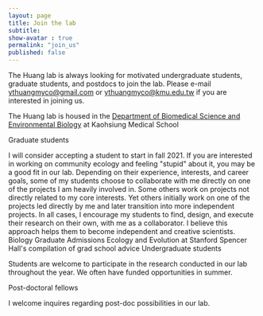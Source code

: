 ```yaml
---
layout: page
title: Join the lab
subtitle: 
show-avatar : true
permalink: "join_us"
published: false
---
```

The Huang lab is always looking for motivated undergraduate students, graduate students, and postdocs to join the lab. Please e-mail ythuangmyco@gmail.com or ythuangmyco@kmu.edu.tw if you are interested in joining us.

The Huang lab is housed in the [Department of Biomedical Science and Environmental Biology](https://biology.kmu.edu.tw/index.php/zh-TW/) at Kaohsiung Medical School 

Graduate students

I will consider accepting a student to start in fall 2021. If you are interested in working on community ecology and feeling "stupid" about it, you may be a good fit in our lab. Depending on their experience, interests, and career goals, some of my students choose to collaborate with me directly on one of the projects I am heavily involved in. Some others work on projects not directly related to my core interests. Yet others initially work on one of the projects led directly by me and later transition into more independent projects. In all cases, I encourage my students to find, design, and execute their research on their own, with me as a collaborator. I believe this approach helps them to become independent and creative scientists.
Biology Graduate Admissions
Ecology and Evolution at Stanford
Spencer Hall's compilation of grad school advice
Undergraduate students

Students are welcome to participate in the research conducted in our lab throughout the year. We often have funded opportunities in summer.

Post-doctoral fellows

I welcome inquires regarding post-doc possibilities in our lab.

